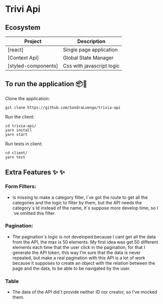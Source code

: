 # Trivi Api 

## Ecosystem

| Project | Description |
|---------|-------------|
| [react]               | Single page application |
| [Context Api]               |Global State Manager |
| [styled-components]        |Css with javascript logic|


## To run the application 📦🚀

Clone the application:
````
git clone https://github.com/SandraLuengo/trivia-api
````

Run the client:
````
cd trivia-api/
yarn install
yarn start
````

Run tests in client:
`````
cd client/
yarn test
`````

## Extra Features ✨ ✨ 

 ### Form Filters:
 - Is missing to make a category filter, I´ve got the route to get all the categories and the logic to filter by them, but the API needs the category´s Id instead of the name, It´s suppose more develop time, so I´ve omitted  this filter.
 
 ### Pagination:
- The pagination´s logic is not developed because I cant get all the data from the API, the max is 50 elements. My first idea was get 50 different elements each time that the user click in the pagination, for that I generate the API token, this way I'm sure that the data is never repeated, but make a real pagination with this API is a lot of work because it supposes to create an object with the relation between the page and the data, to be able to be navigated by the user.

### Table

- The data of the API did´t provide neither ID nor creator, so I've mocked them.
